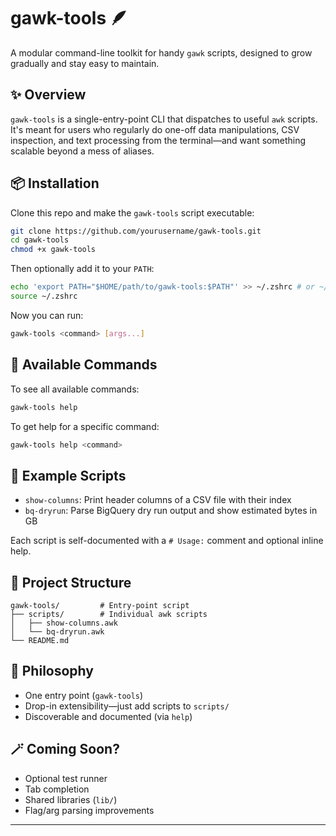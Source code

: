 # gawk-tools 🪶

A modular command-line toolkit for handy `gawk` scripts, designed to grow gradually and stay easy to maintain.

## ✨ Overview

`gawk-tools` is a single-entry-point CLI that dispatches to useful `awk` scripts. It's meant for users who regularly do one-off data manipulations, CSV inspection, and text processing from the terminal—and want something scalable beyond a mess of aliases.

## 📦 Installation

Clone this repo and make the `gawk-tools` script executable:

```bash
git clone https://github.com/yourusername/gawk-tools.git
cd gawk-tools
chmod +x gawk-tools
```

Then optionally add it to your `PATH`:

```bash
echo 'export PATH="$HOME/path/to/gawk-tools:$PATH"' >> ~/.zshrc # or ~/.bashrc
source ~/.zshrc
```

Now you can run:

```bash
gawk-tools <command> [args...]
```

## 🔧 Available Commands

To see all available commands:

```bash
gawk-tools help
```

To get help for a specific command:

```bash
gawk-tools help <command>
```

## 🧪 Example Scripts

- `show-columns`: Print header columns of a CSV file with their index
- `bq-dryrun`: Parse BigQuery dry run output and show estimated bytes in GB

Each script is self-documented with a `# Usage:` comment and optional inline help.

## 🧱 Project Structure

```
gawk-tools/         # Entry-point script
├── scripts/        # Individual awk scripts
│   ├── show-columns.awk
│   └── bq-dryrun.awk
└── README.md
```

## 🧠 Philosophy

- One entry point (`gawk-tools`)
- Drop-in extensibility—just add scripts to `scripts/`
- Discoverable and documented (via `help`)

## 🪄 Coming Soon?

- Optional test runner
- Tab completion
- Shared libraries (`lib/`)
- Flag/arg parsing improvements

---

